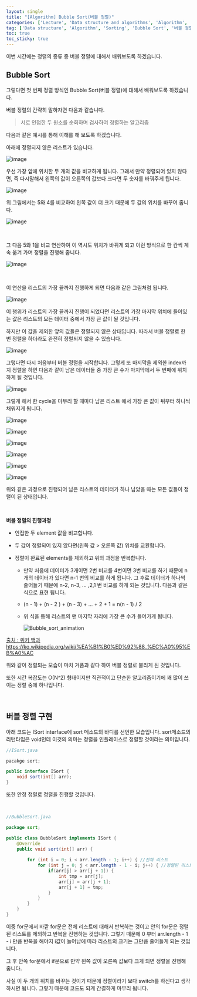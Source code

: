 ```yaml
---
layout: single
title: "[Algorithm] Bubble Sort(버블 정렬)"
categories: ['Lecture', 'Data structure and algorithms', 'Algorithm', 'Sorting']
tag: ['Data structure', 'Algorithm', 'Sorting', 'Bubble Sort', '버블 정렬']
toc: true
toc_sticky: true
---
```


이번 시간에는 정렬의 종류 중 버블 정렬에 대해서 배워보도록 하겠습니다.







## Bubble Sort

그렇다면 첫 번째 정렬 방식인 Bubble Sort(버블 정렬)에 대해서 배워보도록 하겠습니다.

버블 정렬의 간략히 말하자면 다음과 같습니다.

> 서로 인접한 두 원소를 순회하며 검사하여 정렬하는 알고리즘

다음과 같은 예시를 통해 이해를 해 보도록 하겠습니다.

아래에 정렬되지 않은 리스트가 있습니다.

![image](https://user-images.githubusercontent.com/79521972/153805072-7bec4c4c-3038-414f-a627-52f16b7a9b1b.png)

우선 가장 앞에 위치한 두 개의 값을 비교하게 됩니다. 그래서 만약 정렬되어 있지 않다면, 즉 다시말해서 왼쪽의 값이 오른쪽의 값보다 크다면 두 숫자를 바꿔주게 됩니다.

![image](https://user-images.githubusercontent.com/79521972/153805175-5a4780b2-85d1-441b-b66b-be51dc40310f.png)

위 그림에서는 5와 4를 비교하여 왼쪽 값이 더 크기 때문에 두 값의 위치를 바꾸어 줍니다.

![image](https://user-images.githubusercontent.com/79521972/153805330-1218f63e-0df2-4836-8ec0-996ed7790afe.png)

<br>

그 다음 5와 1을 비교 연산하여 이 역시도 위치가 바뀌게 되고 이런 방식으로 한 칸씩 계속 옮겨 가며 정렬을 진행해 줍니다.

![image](https://user-images.githubusercontent.com/79521972/153805388-7dcd9a4a-f85e-4b1e-8d57-e1257a9d24ca.png)

<br>

이 연산을 리스트의 가장 끝까지 진행하게 되면 다음과 같은 그림처럼 됩니다.

![image](https://user-images.githubusercontent.com/79521972/153805563-37d0fd38-e8c0-4525-b348-0257656b73fb.png)

이 행위가 리스트의 가장 끝까지 진행이 되었다면 리스트의 가장 마지막 위치에 들어있는 값은 리스트의 모든 데이터 중에서 가장 큰 값이 될 것입니다.

하지만 이 값을 제외한 앞의 값들은 정렬되지 않은 상태입니다. 따라서 버블 정렬로 한 번 정렬을 하더라도 완전히 정렬되지 않을 수 있습니다.
<br>

![image](https://user-images.githubusercontent.com/79521972/153808450-a72a5ff4-2181-4289-8609-1ff83ce929fc.png)

그렇다면 다시 처음부터 버블 정렬을 시작합니다. 그렇게 또 마지막을 제외한 index까지 정렬을 하면 다음과 같이 남은 데이터들 중 가장 큰 수가 마지막에서 두 번째에 위치하게 될 것입니다.

![image](https://user-images.githubusercontent.com/79521972/153809503-a8a12cb1-9489-4271-bb44-882918e3945b.png)

그렇게 해서 한 cycle을 마무리 할 때마다 남은 리스트 에서 가장 큰 값이 뒤부터 하나씩 채워지게 됩니다.

![image](https://user-images.githubusercontent.com/79521972/153809712-6c87de3a-684f-4705-b51e-ceb08c21b4be.png)

![image](https://user-images.githubusercontent.com/79521972/153809761-c9292a40-0be3-4e90-aba5-ae6a8b820b29.png)

![image](https://user-images.githubusercontent.com/79521972/153809834-cf38052b-7bdb-4ffd-9ef1-8c4a873b6b9e.png)

![image](https://user-images.githubusercontent.com/79521972/153809846-fd1d5edc-9687-4c18-a48f-2242216b71fa.png)

![image](https://user-images.githubusercontent.com/79521972/153811924-e20904be-dbd5-4655-9b6c-fd499deb644a.png)

![image](https://user-images.githubusercontent.com/79521972/153809857-84c0ad39-36b7-4753-84ea-6583cd272b0b.png)

위와 같은 과정으로 진행되어 남은 리스트의 데이터가 하나 남았을 때는 모든 값들이 정렬이 된 상태입니다.



<br>

**버블 정렬의 진행과정**

- 인접한 두 element 값을 비교합니다.

- 두 값이 정렬되어 있지 않다면(왼쪽 값 > 오른쪽 값) 위치를 교환합니다.

- 정렬이 완료된 elements를 제외하고 위의 과정을 반복합니다.

  - 만약 처음에 데이터가 3개이면 2번 비교를 4번이면 3번 비교를 하기 때문에 n개의 데이터가 있다면 n-1 번의 비교를 하게 됩니다. 그 후로 데이터가 하나씩 줄어들기 때문에 n-2, n-3, ... ,2,1 번 비교를 하게 되는 것입니다. 다음과 같은 식으로 표현 됩니다.

  - (n - 1) + (n - 2 ) + (n - 3) + ... + 2 + 1 = n(n - 1) / 2

  - 위 식을 통해 리스트의 맨 마지막 자리에 가장 큰 수가 들어가게 됩니다.
    <br>

    

    

    ![Bubble_sort_animation](https://user-images.githubusercontent.com/79521972/153813457-c7a2f99c-9798-48df-85a6-8d4e14d7ceba.gif)



[출처 : 위키 백과https://ko.wikipedia.org/wiki/%EA%B1%B0%ED%92%88_%EC%A0%95%EB%A0%AC](https://ko.wikipedia.org/wiki/%EA%B1%B0%ED%92%88_%EC%A0%95%EB%A0%AC)

위와 같이 정렬되는 모습이 마치 거품과 같다 하여 버블 정렬로 불리게 된 것입니다.

또한 시간 복잡도는 O(N^2) 형태이지만 직관적이고 단순한 알고리즘이기에 꽤 많이 쓰이는 정렬 중에 하나입니다.

<br>

## 버블 정렬 구현

아래 코드는 ISort interface에 sort 메소드의 바디를 선언한 모습입니다. sort메소드의 리턴타입은 void인데 이것의 의미는 정렬을 인플레이스로 정렬할 것이라는 의미입니다.

```java
//ISort.java

pacakge sort;

public interface ISort {
    void sort(int[] arr);
}
```

또한 안정 정렬로 정렬을 진행할 것입니다.

<br>

```java
//BubbleSort.java

package sort;

public class BubbleSort implements ISort {
    @Override
    public void sort(int[] arr) {
        
        for (int i = 0; i < arr.length - 1; i++) { //전체 리스트
            for (int j = 0; j < arr.length - 1 - i; j++) { //정렬된 리스트 제외
                if(arr[j] > arr[j + 1]) {
                    int tmp = arr[j];
                    arr[j] = arr[j + 1];
                    arr[j + 1] = tmp;
                }
            }
        }
    }
}
```

이중 for문에서 바깥 for문은 전체 리스트에 대해서 반복하는 것이고 안의 for문은 정렬된 리스트를 제외하고 반복을 진행하는 것입니다. 그렇기 때문에 0 부터 arr.length - 1 - i 만큼 반복을 해야지 i값이 늘어남에 따라 리스트의 크기는 그만큼 줄어들게 되는 것입니다.

그 후 안쪽 for문에서 if문으로 만약 왼쪽 값이 오른쪽 값보다 크게 되면 정렬을 진행해 줍니다.

사실 이 두 개의 위치를 바꾸는 것이기 때문에 정렬이라기 보다 switch를 하신다고 생각하시면 됩니다. 그렇기 때문에 코드도 되게 간결하게 마무리 됩니다. 













